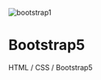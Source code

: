 ![bootstrap1](https://github.com/pauloadm2008/Bootstrap5/assets/85966406/33d4f33a-c0a2-480d-951e-3e6f5b80f113)
# Bootstrap5
HTML / CSS / Bootstrap5
